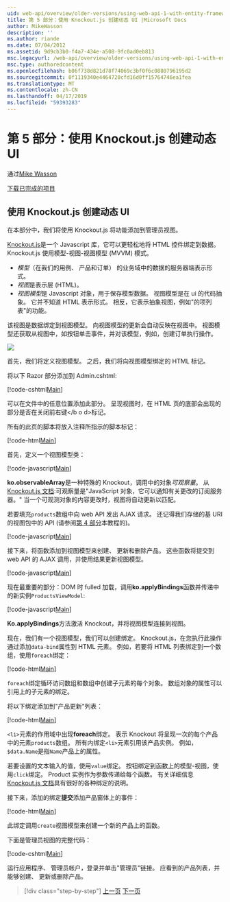 ```yaml
---
uid: web-api/overview/older-versions/using-web-api-1-with-entity-framework-5/using-web-api-with-entity-framework-part-5
title: 第 5 部分：使用 Knockout.js 创建动态 UI |Microsoft Docs
author: MikeWasson
description: ''
ms.author: riande
ms.date: 07/04/2012
ms.assetid: 9d9cb3b0-f4a7-434e-a508-9fc0ad0eb813
msc.legacyurl: /web-api/overview/older-versions/using-web-api-1-with-entity-framework-5/using-web-api-with-entity-framework-part-5
msc.type: authoredcontent
ms.openlocfilehash: b06f738d821d78f74069c3bf0f6c0880796195d2
ms.sourcegitcommit: 0f1119340e4464720cfd16d0ff15764746ea1fea
ms.translationtype: MT
ms.contentlocale: zh-CN
ms.lasthandoff: 04/17/2019
ms.locfileid: "59393283"
---
```

# <a name="part-5-creating-a-dynamic-ui-with-knockoutjs"></a>第 5 部分：使用 Knockout.js 创建动态 UI

通过[Mike Wasson](https://github.com/MikeWasson)

[下载已完成的项目](http://code.msdn.microsoft.com/ASP-NET-Web-API-with-afa30545)

## <a name="creating-a-dynamic-ui-with-knockoutjs"></a>使用 Knockout.js 创建动态 UI

在本部分中，我们将使用 Knockout.js 将功能添加到管理员视图。

[Knockout.js](http://knockoutjs.com/)是一个 Javascript 库，它可以更轻松地将 HTML 控件绑定到数据。 Knockout.js 使用模型-视图-视图模型 (MVVM) 模式。

- *模型*（在我们的用例、 产品和订单） 的业务域中的数据的服务器端表示形式。
- *视图*是表示层 (HTML)。
- *视图模型*是 Javascript 对象，用于保存模型数据。 视图模型是在 ui 的代码抽象。 它并不知道 HTML 表示形式。 相反，它表示抽象视图，例如"的项列表"的功能。

该视图是数据绑定到视图模型。 向视图模型的更新会自动反映在视图中。 视图模型还获取从视图中，如按钮单击事件，并对该模型，例如，创建订单执行操作。

![](using-web-api-with-entity-framework-part-5/_static/image1.png)

首先，我们将定义视图模型。 之后，我们将向视图模型绑定的 HTML 标记。

将以下 Razor 部分添加到 Admin.cshtml:

[!code-cshtml[Main](using-web-api-with-entity-framework-part-5/samples/sample1.cshtml)]

可以在文件中的任意位置添加此部分。 呈现视图时，在 HTML 页的底部会出现的部分是否在关闭前右键&lt;/b o d&gt;标记。

所有的此页的脚本将放入注释所指示的脚本标记：

[!code-html[Main](using-web-api-with-entity-framework-part-5/samples/sample2.html)]

首先，定义一个视图模型类：

[!code-javascript[Main](using-web-api-with-entity-framework-part-5/samples/sample3.js)]

**ko.observableArray**是一种特殊的 Knockout，调用中的对象*可观察量*。 从[Knockout.js 文档](http://knockoutjs.com/documentation/observables.html):可观察量是"JavaScript 对象，它可以通知有关更改的订阅服务器。" 当一个可观测对象的内容更改时，视图将自动更新以匹配。

若要填充`products`数组中向 web API 发出 AJAX 请求。 还记得我们存储的基 URI 的视图包中的 API (请参阅[第 4 部分](using-web-api-with-entity-framework-part-4.md)本教程的)。

[!code-javascript[Main](using-web-api-with-entity-framework-part-5/samples/sample4.js?highlight=5)]

接下来，将函数添加到视图模型来创建、 更新和删除产品。 这些函数将提交到 web API 的 AJAX 调用，并使用结果更新视图模型。

[!code-javascript[Main](using-web-api-with-entity-framework-part-5/samples/sample5.js?highlight=7)]

现在最重要的部分：DOM 时 fulled 加载，调用**ko.applyBindings**函数并传递中的新实例`ProductsViewModel`:

[!code-javascript[Main](using-web-api-with-entity-framework-part-5/samples/sample6.js)]

**Ko.applyBindings**方法激活 Knockout，并将视图模型连接到视图。

现在，我们有一个视图模型，我们可以创建绑定。 Knockout.js，在您执行此操作通过添加`data-bind`属性到 HTML 元素。 例如，若要将 HTML 列表绑定到一个数组，使用`foreach`绑定：

[!code-html[Main](using-web-api-with-entity-framework-part-5/samples/sample7.html?highlight=1)]

`foreach`绑定循环访问数组和数组中创建子元素的每个对象。 数组对象的属性可以引用上的子元素的绑定。

将以下绑定添加到"产品更新"列表：

[!code-html[Main](using-web-api-with-entity-framework-part-5/samples/sample8.html)]

`<li>`元素的作用域中出现**foreach**绑定。 表示 Knockout 将呈现一次的每个产品中的元素`products`数组。 所有内绑定`<li>`元素引用该产品实例。 例如，`$data.Name`是指`Name`产品上的属性。

若要设置的文本输入的值，使用`value`绑定。 按钮绑定到函数上的模型-视图，使用`click`绑定。 Product 实例作为参数传递给每个函数。 有关详细信息[Knockout.js 文档](http://knockoutjs.com/documentation/observables.html)具有很好的各种绑定的说明。

接下来，添加的绑定**提交**添加产品窗体上的事件：

[!code-html[Main](using-web-api-with-entity-framework-part-5/samples/sample9.html)]

此绑定调用`create`视图模型来创建一个新的产品上的函数。

下面是管理员视图的完整代码：

[!code-cshtml[Main](using-web-api-with-entity-framework-part-5/samples/sample10.cshtml)]

运行应用程序、 管理员帐户，登录并单击"管理员"链接。 应看到的产品列表，并能够创建、 更新或删除产品。

> [!div class="step-by-step"]
> [上一页](using-web-api-with-entity-framework-part-4.md)
> [下一页](using-web-api-with-entity-framework-part-6.md)
